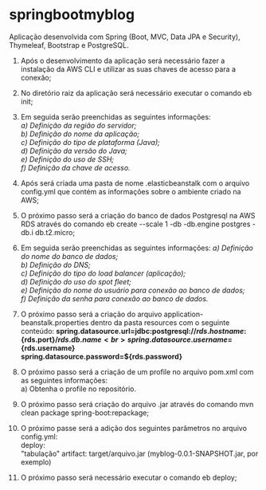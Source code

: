 # springbootmyblog
Aplicação desenvolvida com Spring (Boot, MVC, Data JPA e Security), Thymeleaf, Bootstrap e PostgreSQL.

1) Após o desenvolvimento da aplicação será necessário fazer a instalação da AWS CLI e utilizar as suas chaves de acesso para a conexão;

2) No diretório raiz da aplicação será necessário executar o comando eb init;

3) Em seguida serão preenchidas as seguintes informações:<br>
    <i>
    a) Definição da região do servidor;<br>
    b) Definição do nome da aplicação;<br>
    c) Definição do tipo de plataforma (Java);<br>
    d) Definição da versão do Java;<br>
    e) Definição do uso de SSH;<br>
    f) Definição da chave de acesso.
    </i>

4) Após será criada uma pasta de nome .elasticbeanstalk com o arquivo config.yml que contém as informações sobre o ambiente criado na AWS;

5) O próximo passo será a criação do banco de dados Postgresql na AWS RDS através do comando eb create --scale 1 -db -db.engine postgres -db.i db.t2.micro;

6) Em seguida serão preenchidas as seguintes informações:
    <i>
    a) Definição do nome do banco de dados;<br>
    b) Definição do DNS;<br>
    c) Definição do tipo do load balancer (aplicação);<br>
    d) Definição do uso do spot fleet;<br>
    e) Definição do nome do usuário para conexão ao banco de dados;<br>
    f) Definição da senha para conexão ao banco de dados.
    </i>

7) O próximo passo será a criação do arquivo application-beanstalk.properties dentro da pasta resources com o seguinte conteúdo:
    <b>spring.datasource.url=jdbc:postgresql://${rds.hostname}:${rds.port}/${rds.db.name}<br>
    spring.datasource.username=${rds.username}<br>
    spring.datasource.password=${rds.password}
    </b>

8) O próximo passo será a criação de um profile no arquivo pom.xml com as seguintes informações:<br>
    a) Obtenha o profile no repositório.

9) O próximo passo será criação do arquivo .jar através do comando mvn clean package spring-boot:repackage;

10) O próximo passe será a adição dos seguintes parâmetros no arquivo config.yml:<br>
    deploy:<br>
    "tabulação" artifact: target/arquivo.jar (myblog-0.0.1-SNAPSHOT.jar, por exemplo)

11) O próximo passo será necessário executar o comando eb deploy;
